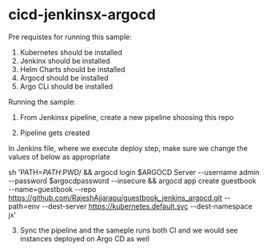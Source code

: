 # cicd-jenkinsx-argocd

Pre requistes for running this sample:

1) Kubernetes should be installed
2) Jenkinx should be installed
3) Helm Charts should be installed
4) Argocd should be installed
5) Argo CLi should be installed

Running the sample:

1) From Jenkinsx pipeline, create a new pipeline shoosing this repo

2) Pipeline gets created

In Jenkins file, where we execute deploy step, make sure we change the values of below as appropriate 

sh 'PATH=$PATH:$PWD/ && argocd login $ARGOCD Server --username admin --password $argocdpassword --insecure && argocd app 
create guestbook --name=guestbook --repo https://github.com/RajeshAjjarapu/guestbook_jenkins_argocd.git --path=env 
--dest-server https://kubernetes.default.svc --dest-namespace jx'

3) Sync the pipeline and the sameple runs both CI and we would see instances deployed on Argo CD as well
